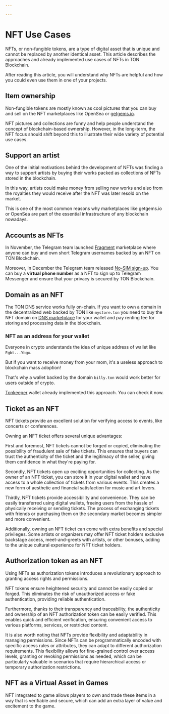 ```yaml
---

---
```

# NFT Use Cases

NFTs, or non-fungible tokens, are a type of digital asset that is unique and cannot be replaced by another identical asset. This article describes the approaches and already implemented use cases of NFTs in TON Blockchain.

After reading this article, you will understand why NFTs are helpful and how you could even use them in one of your projects.

## Item ownership

Non-fungible tokens are mostly known as cool pictures that you can buy and sell on the NFT marketplaces like OpenSea or [getgems.io](https://getgems.io).

NFT pictures and collections are funny and help people understand the concept of blockchain-based ownership. However, in the long-term, the NFT focus should shift beyond this to illustrate their wide variety of potential use cases.

## Support an artist

One of the initial motivations behind the development of NFTs was finding a way to support artists by buying their works packed as collections of NFTs stored in the blockchain.

In this way, artists could make money from selling new works and also from the royalties they would receive after the NFT was later resold on the market.

This is one of the most common reasons why marketplaces like getgems.io or OpenSea are part of the essential infrastructure of any blockchain nowadays.

## Accounts as NFTs

In November, the Telegram team launched [Fragment](https://fragment.com/) marketplace where anyone can buy and own short Telegram usernames backed by an NFT on TON Blockchain. 

Moreover, in December the Telegram team released [No-SIM sign-up](https://telegram.org/blog/ultimate-privacy-topics-2-0#sign-up-without-a-sim-card). You can buy a **virtual phone number** as a NFT to sign up to Telegram Messenger and ensure that your privacy is secured by TON Blockchain.

## Domain as an NFT

The TON DNS service works fully on-chain. If you want to own a domain in the decentralized web backed by TON like `mystore.ton` you need to buy the NFT domain on [DNS marketplace](https://dns.ton.org/) for your wallet and pay renting fee for storing and processing data in the blockchain.

### NFT as an address for your wallet

Everyone in crypto understands the idea of unique address of wallet like `Egbt...Ybgx`.

But if you want to receive money from your mom, it's a useless approach to blockchain mass adoption!

That's why a wallet backed by the domain `billy.ton` would work better for users outside of crypto.

[Tonkeeper](https://tonkeeper.com/) wallet already implemented this approach. You can check it now.

## Ticket as an NFT

NFT tickets provide an excellent solution for verifying access to events, like concerts or conferences.

Owning an NFT ticket offers several unique advantages:

First and foremost, NFT tickets cannot be forged or copied, eliminating the possibility of fraudulent sale of fake tickets. This ensures that buyers can trust the authenticity of the ticket and the legitimacy of the seller, giving them confidence in what they're paying for.

Secondly, NFT tickets open up exciting opportunities for collecting. As the owner of an NFT ticket, you can store it in your digital wallet and have access to a whole collection of tickets from various events. This creates a new form of aesthetic and financial satisfaction for music and art lovers.

Thirdly, NFT tickets provide accessibility and convenience. They can be easily transferred using digital wallets, freeing users from the hassle of physically receiving or sending tickets. The process of exchanging tickets with friends or purchasing them on the secondary market becomes simpler and more convenient.

Additionally, owning an NFT ticket can come with extra benefits and special privileges. Some artists or organizers may offer NFT ticket holders exclusive backstage access, meet-and-greets with artists, or other bonuses, adding to the unique cultural experience for NFT ticket holders.

## Authorization token as an NFT

Using NFTs as authorization tokens introduces a revolutionary approach to granting access rights and permissions.

NFT tokens ensure heightened security and cannot be easily copied or forged. This eliminates the risk of unauthorized access or fake authentication, providing reliable authentication.

Furthermore, thanks to their transparency and traceability, the authenticity and ownership of an NFT authorization token can be easily verified. This enables quick and efficient verification, ensuring convenient access to various platforms, services, or restricted content.

It is also worth noting that NFTs provide flexibility and adaptability in managing permissions. Since NFTs can be programmatically encoded with specific access rules or attributes, they can adapt to different authorization requirements. This flexibility allows for fine-grained control over access levels, granting or revoking permissions as needed, which can be particularly valuable in scenarios that require hierarchical access or temporary authorization restrictions.

## NFT as a Virtual Asset in Games

NFT integrated to game allows players to own and trade these items in a way that is verifiable and secure, which can add an extra layer of value and excitement to the game.

